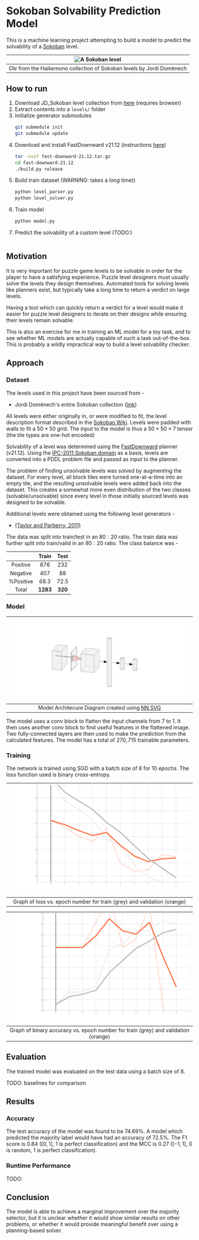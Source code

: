 # Sokoban Solvability Prediction Model

This is a machine learning project attempting to build a model to predict the solvability of a
[Sokoban](https://en.wikipedia.org/wiki/Sokoban) level.

| ![A Sokoban level](https://1.bp.blogspot.com/-ChzyoJjO6TU/Uqi1c6N6FHI/AAAAAAAAFFo/qBeHC3ETU5c/s1600/haikemono.png) |
|:--:|
| *Ole* from the Haikemono collection of Sokoban levels by Jordi Domènech|

## How to run

1. Download JD_Sokoban level collection from [here](https://u.pcloud.link/publink/show?code=XZ01cWkZ8ovYuCcBLzJlqd3ehOin7BLiAyrX) (requires browser)
2. Extract contents into a `levels/` folder
3. Initialize generator submodules
    ```bash
    git submodule init
    git submodule update
    ```
4. Download and install FastDownward v21.12 (instructions [here](https://www.fast-downward.org/ObtainingAndRunningFastDownward))
    ```bash
    tar -xvzf fast-downward-21.12.tar.gz
    cd fast-downward-21.12
    ./build.py release
    ```
5. Build train dataset (WARNING: takes a *long* time))
    ```bash
    python level_parser.py
    python level_solver.py
    ```
6. Train model
    ```bash
    python model.py
    ```
7. Predict the solvability of a custom level (TODO:)
    ```bash
    ```

## Motivation

It is very important for puzzle game levels to be solvable in order for the player to have a
satisfying experience. Puzzle level designers must usually solve the levels they design themselves.
Automated tools for solving levels like planners exist, but typically take a long time to
return a verdict on large levels.

Having a tool which can quickly return a verdict for a level would make it easier for puzzle level
designers to iterate on their designs while ensuring their levels remain solvable.

This is also an exercise for me in training an ML model for a toy task, and to see whether ML models
are actually capable of such a task out-of-the-box. This is probably a wildly impractical way to
build a level solvability checker.

## Approach

### Dataset

The levels used in this project have been sourced from -

* Jordi Domènech's entire Sokoban collection
    ([link](https://sokoban-jd.blogspot.com/p/all-my-sokoban-collections.html))

All levels were either originally in, or were modified to fit, the level description format described
in the [Sokoban Wiki](http://www.sokobano.de/wiki/index.php?title=Level_format). Levels were padded
with walls to fit a $50 \times 50$ grid. The input to the model is thus a $50 \times 50 \times 7$ tensor (the tile types are
one-hot encoded)

Solvability of a level was determined using the [FastDownward](https://www.fast-downward.org/)
planner (v21.12). Using the [IPC-2011 Sokoban
domain](https://github.com/potassco/pddl-instances/blob/master/ipc-2011/domains/sokoban-sequential-satisficing/domain.pddl)
as a basis, levels are converted into a PDDL problem file and passed as input to the planner.

The problem of finding unsolvable levels was solved by augmenting the dataset. For
every level, all block tiles were turned one-at-a-time into an empty tile, and the resulting unsolvable
levels were added back into the dataset. This creates a somewhat more even distribution of the two classes
(solvable/unsolvable) since every level in those initially sourced levels was designed to be solvable.

Additional levels were obtained using the following level generators -

* [(Taylor and Parberry, 2011)](https://github.com/Dagobah0/ProceduralSokoban)

The data was split into train/test in an $80:20$ ratio. The train data was further split into train/valid in an $80:20$ ratio. The class balance was -

||Train|Test|
|:-:|:-:|:-:|
|Positive|876|232|
|Negative|407|88|
|%Positive|68.3|72.5|
|Total|**1283**|**320**|


### Model

| ![Model Architecture Diagram](/assets/model.svg) |
|:--:|
| Model Architecure Diagram created using [NN SVG](http://alexlenail.me/NN-SVG/)|


The model uses a conv block to flatten the input channels from 7 to 1. It then uses another conv block to find useful features in the flattened image. Two fully-connected layers are then used to make the prediction from the calculated features. The model has a total of $270,715$ trainable parameters.

### Training

The network is trained using SGD with a batch size of 8 for 10 epochs. The loss function used is binary cross-entropy.

| ![Graph of Loss vs. Epoch number](/assets/epoch_loss.svg) |
|:-:|
| Graph of loss vs. epoch number for train (grey) and validation (orange) |


| ![Graph of Binanry Accuracy vs. Epoch number](/assets/epoch_binary_accuracy.svg) |
|:-:|
| Graph of binary accuracy vs. epoch number for train (grey) and validation (orange) |

## Evaluation

The trained model was evaluated on the test data using a batch size of 8.

TODO: baselines for comparison

## Results

### Accuracy

The test accuracy of the model was found to be $74.69\%$. A model which predicted the majority label would have had an accuracy of $72.5\%$. The F1 score is $0.84$ ($[0,1]$, $1$ is perfect classification) and the MCC is $0.27$ ($[-1,1]$, $0$ is random, $1$ is perfect classification).

### Runtime Performance

TODO:

## Conclusion

The model is able to achieve a marginal improvement over the majority selector, but it is unclear whether it would show similar results on other problems, or whether it would provide meaningful benefit over using a planning-based solver.